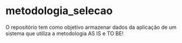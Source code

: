 # metodologia_selecao
O repositório tem como objetivo armazenar dados da aplicação de um sistema que utiliza a metodologia AS IS e TO BE!
